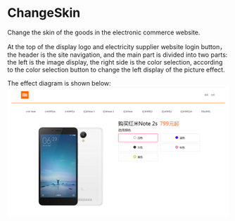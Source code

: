 # ChangeSkin

Change the skin of the goods in the electronic commerce website.

At the top of the display logo and electricity supplier website login button，the header is the site navigation, and the main part is divided into two parts: the left is the image display, the right side is the color selection, according to the color selection button to change the left display of the picture effect.

The effect diagram is shown below: 
![image](https://github.com/AlinaGao/ChangeSkin/blob/master/MI.png)

